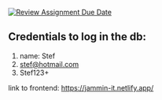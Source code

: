 [![Review Assignment Due Date](https://classroom.github.com/assets/deadline-readme-button-22041afd0340ce965d47ae6ef1cefeee28c7c493a6346c4f15d667ab976d596c.svg)](https://classroom.github.com/a/GeL61fu8)

## Credentials to log in the db:

1. name: Stef
2. stef@hotmail.com
3. Stef123+

link to frontend:
https://jammin-it.netlify.app/
